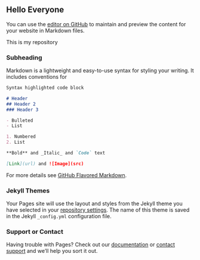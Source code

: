 ## Hello Everyone

You can use the [editor on GitHub](https://github.com/NishmithaKSuvarna/hello-world/edit/master/README.md) to maintain and preview the content for your website in Markdown files.

This is my repository
### Subheading

Markdown is a lightweight and easy-to-use syntax for styling your writing. It includes conventions for

```markdown
Syntax highlighted code block

# Header
## Header 2
### Header 3

- Bulleted
- List

1. Numbered
2. List

**Bold** and _Italic_ and `Code` text

[Link](url) and ![Image](src)
```

For more details see [GitHub Flavored Markdown](https://guides.github.com/features/mastering-markdown/).

### Jekyll Themes

Your Pages site will use the layout and styles from the Jekyll theme you have selected in your [repository settings](https://github.com/NishmithaKSuvarna/hello-world/settings). The name of this theme is saved in the Jekyll `_config.yml` configuration file.

### Support or Contact

Having trouble with Pages? Check out our [documentation](https://help.github.com/categories/github-pages-basics/) or [contact support](https://github.com/contact) and we’ll help you sort it out.
